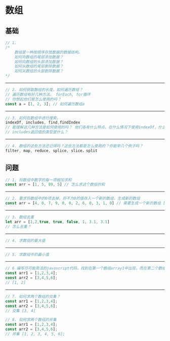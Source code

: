 # 数组

## 基础

```js
// 1. 
/*
	数组是一种按顺序存放数据的数据结构。
	如何向数组的尾部添加数据？
	如何向数组的头部添加数据？
	如何从数组的尾部删除数据？
	如何从数组的头部删除数据？
*/
```

****

```js
// 2. 如何获取数组的长度，如何遍历数组？
// 遍历数组有好几种方法， forEach, for循环
// 你想起他们是怎么使用的吗？
const a = [1, 2, 3]; // 如何遍历数组a

```

****

```js
// 3. 如何在数组中进行搜索。
indexOf, includes, find,findIndex
// 能理解这几种方法是如何使用的吗？ 他们各有什么特点，在什么情况下使用indexOf，什么情况下使用find
// includes返回值的类型是什么？
```

***

```js
// 4. 数组的这些方法还记得吗？这些方法都是怎么使用的？你能举几个例子吗？
filter, map, reduce, splice, slice，split
```

## 问题

```js
// 1. 将数组中数字的每一项相加求和
const arr = [1, 5, 89, 5] // 怎么求这个数组的和
```

***

```js
// 2. 要求将数组中的0项去掉，将不为0的值存入一个新的数组，生成新的数组
const arr = [4, 0, 7, 9, 0, 0, 2, 6, 0, 3, 1, 0] // 需要生成一个新的数组 [4, 7, 9, 2, 6, 3, 1]
```

****

```js
// 3. 数组去重
let arr = [1,2,true, true, false, 1, 3.1, 3.1]
// 怎么去重？
```

****

```js
// 4. 求数组的最大值

```

****

```js
// 5. 求数组中的最小值

```

***

```js
// 6 编写尽可能简洁的javascript代码，找到在第一个数组array1中出现，而在第二个数组array2中没有出现的数字。
const arr1 = [1,2,3,4];
const arr2 = [3,4,5,6];
// [1, 2]
```

***

```js
// 7. 如何求两个数组的交集？
const arr1 = [1,2,3,4];
const arr2 = [3,4,5,6];
// 交集 [3, 4]
```

```js
// 8. 如何求两个数组的并集
const arr1 = [1,2,3,4];
const arr2 = [3,4,5,6];
// 并集 [1, 2, 3, 4, 5, 6];
```









